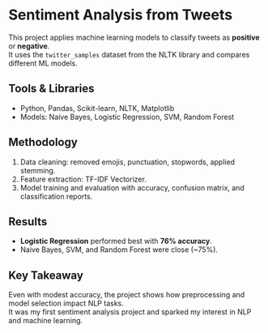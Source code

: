 # Sentiment Analysis from Tweets

This project applies machine learning models to classify tweets as **positive** or **negative**.  
It uses the `twitter_samples` dataset from the NLTK library and compares different ML models.

## Tools & Libraries
- Python, Pandas, Scikit-learn, NLTK, Matplotlib
- Models: Naive Bayes, Logistic Regression, SVM, Random Forest

## Methodology
1. Data cleaning: removed emojis, punctuation, stopwords, applied stemming.  
2. Feature extraction: TF-IDF Vectorizer.  
3. Model training and evaluation with accuracy, confusion matrix, and classification reports.  

## Results
- **Logistic Regression** performed best with **76% accuracy**.  
- Naive Bayes, SVM, and Random Forest were close (~75%).  

## Key Takeaway
Even with modest accuracy, the project shows how preprocessing and model selection impact NLP tasks.  
It was my first sentiment analysis project and sparked my interest in NLP and machine learning.
